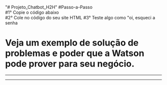 "# Projeto_Chatbot_H2H"
#Passo-a-Passo </br>
#1° Copie o código abaixo</br>
#2° Cole no código do seu site HTML
#3° Teste algo como "oi, esqueci a senha</br>
# Veja um exemplo de solução de problemas e poder que a Watson pode prover para seu negócio.
----------------------------------------------------------------------------
<script>
  window.watsonAssistantChatOptions = {
      integrationID: "284aa4c8-fa72-40dc-9fdf-9cd02114be2a", // The ID of this integration.
      region: "us-south", // The region your integration is hosted in.
      serviceInstanceID: "a8b3db24-85bb-4f75-a8e6-8c977e81fd36", // The ID of your service instance.
      onLoad: function(instance) { instance.render(); }
    };
  setTimeout(function(){
    const t=document.createElement('script');
    t.src="https://web-chat.global.assistant.watson.appdomain.cloud/versions/" + (window.watsonAssistantChatOptions.clientVersion || 'latest') + "/WatsonAssistantChatEntry.js"
    document.head.appendChild(t);
  });
</script>
----------------------------------------------------------------------------
